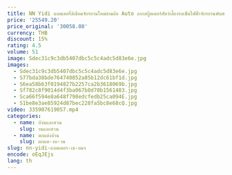 ```yaml
---
title: NN Yidi แบตเตอรี่ลิเธียมจักรยานใหม่สามล้อ Auto ลากสกู๊ตเตอร์สัตว์เลี้ยงรถเข็นไฟฟ้าจักรยานพับสะดวกสกู๊ตเตอร์
price: '25549.20'
price_original: '30058.08'
currency: THB
discount: 15%
rating: 4.5
volume: 51
image: Sdec31c9c3db5407dbc5c5c4adc5d83e6e.jpg
images:
  - Sdec31c9c3db5407dbc5c5c4adc5d83e6e.jpg
  - S77bda38bde764740852a85b12dc61bf1d.jpg
  - S6ea58b63f0194827b2257ca2b3618069b.jpg
  - Sf782c8f9014d4f3ba067b8d78b1561483.jpg
  - Sca66f594e8a648f798edcfedb25ca094E.jpg
  - S1be8e3ae85924d87bec228fa5bc8e68cQ.jpg
video: 335907619057.mp4
categories:
  - name: บ้านและสวน
    slug: านและสวน
  - name: ตกแต่งบ้าน
    slug: ตกแต-งบ-าน
slug: nn-yidi-แบตเตอร-เธ-ยมจ
encode: oEqJEjs
lang: th
---
```

  